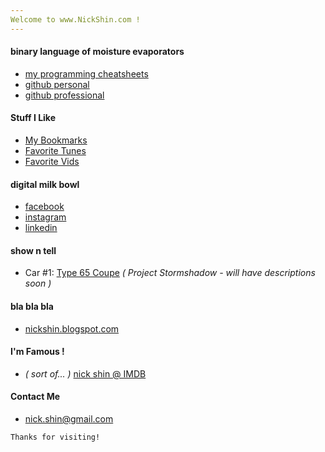 ```yaml
---
Welcome to www.NickShin.com !
---
```


#### binary language of moisture evaporators

*   [my programming cheatsheets](https://github.com/nickshin/CheatSheets/)
*   [github personal](https://github.com/nickshin/)
*   [github professional](https://github.com/nickshinpho/)

#### Stuff I Like

*   [My Bookmarks](https://nickshin.com/bookmark_tools/demo/index.html)
*   [Favorite Tunes](https://soundcloud.com/nickshin/sets/tunes-to-code-to)
*   [Favorite Vids](https://www.youtube.com/channel/UCATtL8-Jx-uCC1fzLbmrzzg/playlists)

#### digital milk bowl

*   [facebook](https://www.facebook.com/nickey.shin)
*   [instagram](https://www.instagram.com/nickey.shin/)
*   [linkedin](https://www.linkedin.com/in/nickshin)

#### show n tell

*   Car #1:
[Type 65 Coupe](https://photos.google.com/album/AF1QipNye5ztVBzx4vO978-8dxryPjvcS_eLbX9X2HzL)
_( Project Stormshadow - will have descriptions soon )_

#### bla bla bla

*   [nickshin.blogspot.com](https://nickshin.blogspot.com/)

#### I'm Famous !

*   _( sort of... )_ [nick shin @ IMDB](https://www.imdb.com/name/nm2608794/)

#### Contact Me

*   nick.shin@gmail.com

```
Thanks for visiting!
```


